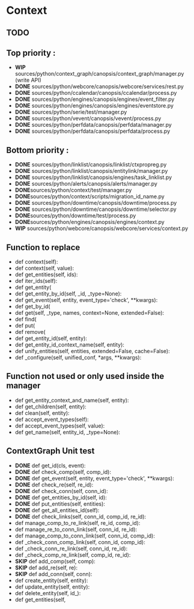 Context
=======

TODO
----
Top priority :
--------------
  * **WIP**  sources/python/context_graph/canopsis/context_graph/manager.py (write API)
  * **DONE** sources/python/webcore/canopsis/webcore/services/rest.py
  * **DONE** sources/python/ccalendar/canopsis/ccalendar/process.py
  * **DONE** sources/python/engines/canopsis/engines/event_filter.py
  * **DONE** sources/python/engines/canopsis/engines/eventstore.py
  * **DONE** sources/python/serie/test/manager.py
  * **DONE** sources/python/vevent/canopsis/vevent/process.py
  * **DONE** sources/python/perfdata/canopsis/perfdata/manager.py
  * **DONE** sources/python/perfdata/canopsis/perfdata/process.py

Bottom priority :
-----------------
  * **DONE** sources/python/linklist/canopsis/linklist/ctxpropreg.py
  * **DONE** sources/python/linklist/canopsis/entitylink/manager.py
  * **DONE** sources/python/linklist/canopsis/engines/task_linklist.py
  * **DONE** sources/python/alerts/canopsis/alerts/manager.py
  * **DONE**sources/python/context/test/manager.py
  * **DONE**sources/python/context/scripts/migration_id_name.py
  * **DONE** sources/python/downtime/canopsis/downtime/process.py
  * **DONE** sources/python/downtime/canopsis/downtime/selector.py
  * **DONE**sources/python/downtime/test/process.py
  * **DONE**sources/python/engines/canopsis/engines/context.py
  * **WIP**  sources/python/webcore/canopsis/webcore/services/context.py

Function to replace
-------------------
  * def context(self):
  * def context(self, value):
  * def get_entities(self, ids):
  * def iter_ids(self):
  * def get_entity(
  * def get_entity_by_id(self, _id, _type=None):
  * def get_event(self, entity, event_type='check', **kwargs):
  * def get_by_id(
  * def get(self, _type, names, context=None, extended=False):
  * def find(
  * def put(
  * def remove(
  * def get_entity_id(self, entity):
  * def get_entity_id_context_name(self, entity):
  * def unify_entities(self, entities, extended=False, cache=False):
  * def _configure(self, unified_conf, *args, **kwargs):


Function not used or only used inside the manager
-------------------------------------------------
  * def get_entity_context_and_name(self, entity):
  * def get_children(self, entity):
  * def clean(self, entity):
  * def accept_event_types(self):
  * def accept_event_types(self, value):
  * def get_name(self, entity_id, _type=None):

ContextGraph Unit test
----------------------
  * **DONE** def get_id(cls, event):
  * **DONE** def check_comp(self, comp_id):
  * **DONE** def get_event(self, entity, event_type='check', \**kwargs):
  * **DONE** def check_re(self, re_id):
  * **DONE** def check_conn(self, conn_id):
  * **DONE** def get_entities_by_id(self, id):
  * **DONE** def put_entities(self, entities):
  * **DONE** def get_all_entities_id(self):
  * **DONE** def check_links(self, conn_id, comp_id, re_id):
  * def manage_comp_to_re_link(self, re_id, comp_id):
  * def manage_re_to_conn_link(self, conn_id, re_id):
  * def manage_comp_to_conn_link(self, conn_id, comp_id):
  * def _check_conn_comp_link(self, conn_id, comp_id):
  * def _check_conn_re_link(self, conn_id, re_id):
  * def _check_comp_re_link(self, comp_id, re_id):
  * **SKIP** def add_comp(self, comp):
  * **SKIP** def add_re(self, re):
  * **SKIP** def add_conn(self, conn):
  * def create_entity(self, entity):
  * def update_entity(self, entity):
  * def delete_entity(self, id_):
  * def get_entities(self,
